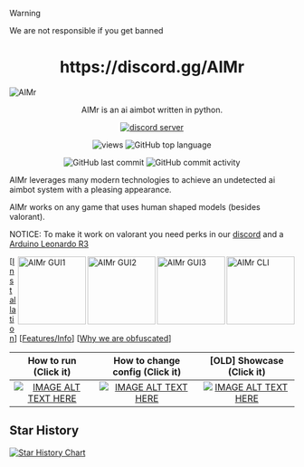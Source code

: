 > [!WARNING]
> We are not responsible if you get banned

<h1 align="center">https://discord.gg/AIMr</h1>


![AIMr](https://external-content.duckduckgo.com/iu/?u=https://i.imgur.com/KREk0tS.gif)
<p align="center">AIMr is an ai aimbot written in python.</p>

<div align="center">
  
[![discord server](https://dcbadge.vercel.app/api/server/AIMr)](https://discord.gg/AIMr)

![views](https://hits.seeyoufarm.com/api/count/incr/badge.svg?url=https%3A%2F%2Fgithub.com%2Fkbdevs%2Fai-aimbot&count_bg=%239279B5&title_bg=%23555555&icon=&icon_color=%23FFFFFF&title=Views&edge_flat=false) ![GitHub top language](https://img.shields.io/github/languages/top/ai-aimbot/aimr?labelColor=%235B5B5B&color=%23907FB0) 

![GitHub last commit](https://img.shields.io/github/last-commit/ai-aimbot/AIMr?labelColor=%235B5B5B&color=%23907FB0) ![GitHub commit activity](https://img.shields.io/github/commit-activity/w/ai-aimbot/AIMr?labelColor=%235B5B5B&color=%238A79AA)


  
</div>



AIMr leverages many modern technologies to achieve an undetected ai aimbot system with a pleasing appearance.

AIMr works on any game that uses human shaped models (besides valorant).

NOTICE: To make it work on valorant you need perks in our [discord](https://discord.gg/AIMr) and a [Arduino Leonardo R3](https://www.amazon.com/KEYESTUDIO-Leonardo-Development-Board-Arduino/dp/B0786LJQ8K)

<img src="https://i.imgur.com/g7mNGkW.png" alt="AIMr CLI" align="right" height="120px">
<img src="https://i.imgur.com/9VjSEIZ.png" alt="AIMr GUI3" align="right" height="120px">
<img src="https://i.imgur.com/RCIBtOS.png" alt="AIMr GUI2" align="right" height="120px">
<img src="https://i.imgur.com/iwyAQXN.png" alt="AIMr GUI1" align="right" height="120px">

\[[Installation](https://github.com/ai-aimbot/AIMr/blob/main/installation.md)\] \[[Features/Info](https://github.com/ai-aimbot/AIMr/blob/main/info.md)\] \[[Why we are obfuscated](https://github.com/ai-aimbot/AIMr/blob/main/obfuscation.md)\]


How to run (Click it)  |  How to change config (Click it) | [OLD] Showcase (Click it)
:-------------------------:|:-------------------------:|:-------------------------:
[![IMAGE ALT TEXT HERE](https://img.youtube.com/vi/G5MR5_vm9Jk/0.jpg)](https://www.youtube.com/watch?v=G5MR5_vm9Jk)  |  [![IMAGE ALT TEXT HERE](https://img.youtube.com/vi/6cuxB7WoMjA/0.jpg)](https://www.youtube.com/watch?v=6cuxB7WoMjA)  |  [![IMAGE ALT TEXT HERE](https://img.youtube.com/vi/N2wy5XQ-37c/0.jpg)](https://www.youtube.com/watch?v=N2wy5XQ-37c)

## Star History

<a href="https://star-history.com/#ai-aimbot/aimr&Date">
  <picture>
    <source media="(prefers-color-scheme: dark)" srcset="https://api.star-history.com/svg?repos=ai-aimbot/aimr&type=Date&theme=dark" />
    <source media="(prefers-color-scheme: light)" srcset="https://api.star-history.com/svg?repos=ai-aimbot/aimr&type=Date" />
    <img alt="Star History Chart" src="https://api.star-history.com/svg?repos=ai-aimbot/aimr&type=Date" />
  </picture>
</a>
